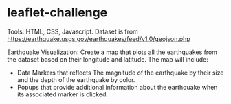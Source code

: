 # leaflet-challenge
Tools: HTML, CSS, Javascript.
Dataset is from https://earthquake.usgs.gov/earthquakes/feed/v1.0/geojson.php

Earthquake Visualization:
Create a map that plots all the earthquakes from the dataset based on their longitude and latitude.
The map will include:
- Data Markers that reflects The magnitude of the earthquake by their size and the depth of the earthquake by color.
- Popups that provide additional information about the earthquake when its associated marker is clicked.
  
